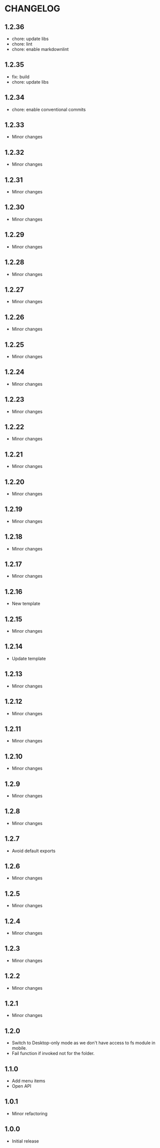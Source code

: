# CHANGELOG

## 1.2.36

- chore: update libs
- chore: lint
- chore: enable markdownlint

## 1.2.35

- fix: build
- chore: update libs

## 1.2.34

- chore: enable conventional commits

## 1.2.33

- Minor changes

## 1.2.32

- Minor changes

## 1.2.31

- Minor changes

## 1.2.30

- Minor changes

## 1.2.29

- Minor changes

## 1.2.28

- Minor changes

## 1.2.27

- Minor changes

## 1.2.26

- Minor changes

## 1.2.25

- Minor changes

## 1.2.24

- Minor changes

## 1.2.23

- Minor changes

## 1.2.22

- Minor changes

## 1.2.21

- Minor changes

## 1.2.20

- Minor changes

## 1.2.19

- Minor changes

## 1.2.18

- Minor changes

## 1.2.17

- Minor changes

## 1.2.16

- New template

## 1.2.15

- Minor changes

## 1.2.14

- Update template

## 1.2.13

- Minor changes

## 1.2.12

- Minor changes

## 1.2.11

- Minor changes

## 1.2.10

- Minor changes

## 1.2.9

- Minor changes

## 1.2.8

- Minor changes

## 1.2.7

- Avoid default exports

## 1.2.6

- Minor changes

## 1.2.5

- Minor changes

## 1.2.4

- Minor changes

## 1.2.3

- Minor changes

## 1.2.2

- Minor changes

## 1.2.1

- Minor changes

## 1.2.0

- Switch to Desktop-only mode as we don't have access to fs module in mobile.
- Fail function if invoked not for the folder.

## 1.1.0

- Add menu items
- Open API

## 1.0.1

- Minor refactoring

## 1.0.0

- Initial release
